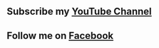 ## Subscribe my [YouTube Channel](https://youtube.com/channel/UCWigpkRyVFi8F6sZ4SjcDpA?sub_confirmation=1)
## Follow me on [Facebook](https://www.facebook.com/mdmarufsarker21)
